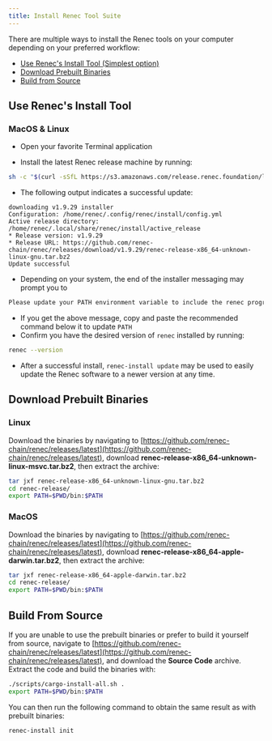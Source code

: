 ```yaml
---
title: Install Renec Tool Suite
---
```


There are multiple ways to install the Renec tools on your computer
depending on your preferred workflow:

- [Use Renec's Install Tool (Simplest option)](#use-renec-install-tool)
- [Download Prebuilt Binaries](#download-prebuilt-binaries)
- [Build from Source](#build-from-source)

## Use Renec's Install Tool

### MacOS & Linux

- Open your favorite Terminal application

- Install the latest Renec release machine by running:

```bash
sh -c "$(curl -sSfL https://s3.amazonaws.com/release.renec.foundation/latest/install)"
```

- The following output indicates a successful update:

```text
downloading v1.9.29 installer
Configuration: /home/renec/.config/renec/install/config.yml
Active release directory: /home/renec/.local/share/renec/install/active_release
* Release version: v1.9.29
* Release URL: https://github.com/renec-chain/renec/releases/download/v1.9.29/renec-release-x86_64-unknown-linux-gnu.tar.bz2
Update successful
```

- Depending on your system, the end of the installer messaging may prompt you
  to

```bash
Please update your PATH environment variable to include the renec programs:
```

- If you get the above message, copy and paste the recommended command below
  it to update `PATH`
- Confirm you have the desired version of `renec` installed by running:

```bash
renec --version
```

- After a successful install, `renec-install update` may be used to easily
  update the Renec software to a newer version at any time.

## Download Prebuilt Binaries
### Linux

Download the binaries by navigating to
[https://github.com/renec-chain/renec/releases/latest](https://github.com/renec-chain/renec/releases/latest),
download **renec-release-x86_64-unknown-linux-msvc.tar.bz2**, then extract the
archive:

```bash
tar jxf renec-release-x86_64-unknown-linux-gnu.tar.bz2
cd renec-release/
export PATH=$PWD/bin:$PATH
```

### MacOS

Download the binaries by navigating to
[https://github.com/renec-chain/renec/releases/latest](https://github.com/renec-chain/renec/releases/latest),
download **renec-release-x86_64-apple-darwin.tar.bz2**, then extract the
archive:

```bash
tar jxf renec-release-x86_64-apple-darwin.tar.bz2
cd renec-release/
export PATH=$PWD/bin:$PATH
```

## Build From Source

If you are unable to use the prebuilt binaries or prefer to build it yourself
from source, navigate to
[https://github.com/renec-chain/renec/releases/latest](https://github.com/renec-chain/renec/releases/latest),
and download the **Source Code** archive. Extract the code and build the
binaries with:

```bash
./scripts/cargo-install-all.sh .
export PATH=$PWD/bin:$PATH
```

You can then run the following command to obtain the same result as with
prebuilt binaries:

```bash
renec-install init
```
